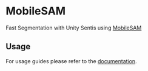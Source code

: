 # MobileSAM

Fast Segmentation with Unity Sentis using [MobileSAM]

## Usage

For usage guides please refer to the [documentation].

[documentation]: https://docs.doji-tech.com/com.doji.mobilesam/
[MobileSAM]: https://github.com/ChaoningZhang/MobileSAM/